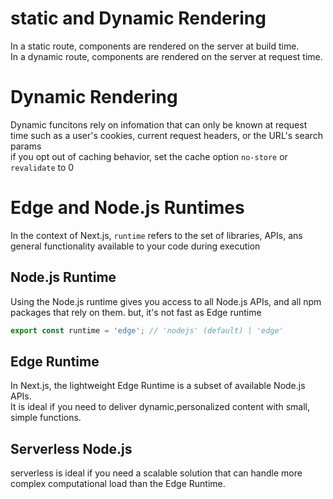 # static and Dynamic Rendering
In a static route, components are rendered on the server at build time.<br/>
In a dynamic route, components are rendered on the server at request time.

# Dynamic Rendering
Dynamic funcitons rely on infomation that can only be known at request time such as a user's cookies, current request headers, or the URL's search params<br/>
if you opt out of caching behavior, set the cache option `no-store` or `revalidate` to 0

# Edge and Node.js Runtimes
In the context of Next.js, `runtime` refers to the set of libraries, APIs, ans general functionality available to your code during execution

## Node.js Runtime
Using the Node.js runtime gives you access to all Node.js APIs, and all npm packages that rely on them. but, it's not fast as Edge runtime
```typescript
export const runtime = 'edge'; // 'nodejs' (default) | 'edge'
```

## Edge Runtime
In Next.js, the lightweight Edge Runtime is a subset of available Node.js APIs.<br/>
It is ideal if you need to deliver dynamic,personalized content with small, simple functions.

## Serverless Node.js
serverless is ideal if you need a scalable solution that can handle more complex computational load than the Edge Runtime.
